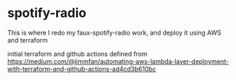 # spotify-radio
This is where I redo my faux-spotify-radio work, and deploy it using AWS and terraform

initial terraform and github actions defined from
https://medium.com/@jimmfan/automating-aws-lambda-layer-deployment-with-terraform-and-github-actions-ad4cd3b610bc 